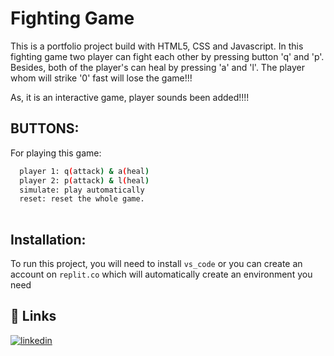 
# Fighting Game

This is a portfolio project build with HTML5, CSS and Javascript. In this fighting game two player can fight each other by pressing button 'q' and 'p'.
Besides, both of the player's can heal by pressing 'a' and 'l'. The player whom will strike '0' fast will lose the game!!!

As, it is an interactive game, player sounds been added!!!! 


## BUTTONS:

For playing this game:

```bash
  player 1: q(attack) & a(heal)
  player 2: p(attack) & l(heal)
  simulate: play automatically
  reset: reset the whole game.
  
```
    
## Installation:

To run this project, you will need to install `vs_code` or you can create an account 
on `replit.co` which will automatically create an environment you need


## 🔗 Links

[![linkedin](https://img.shields.io/badge/linkedin-0A66C2?style=for-the-badge&logo=linkedin&logoColor=white)](https://www.linkedin.com/in/anika-jahan-choudhury)

